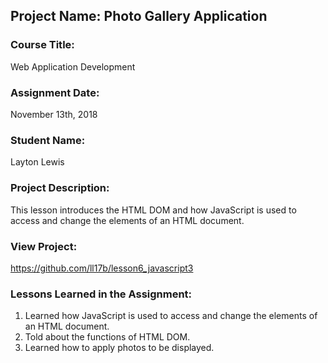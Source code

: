 ## Project Name:  Photo Gallery Application

### Course Title:
Web Application Development

### Assignment Date:  
November 13th, 2018

### Student Name:  
Layton Lewis

### Project Description:
This lesson introduces the HTML DOM and how JavaScript is used to access and change the elements of an HTML document.

### View Project:
https://github.com/ll17b/lesson6_javascript3

### Lessons Learned in the Assignment:
1. Learned how JavaScript is used to access and change the elements of an HTML document.
2. Told about the functions of HTML DOM.
3. Learned how to apply photos to be displayed.


